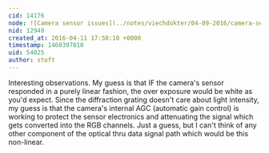```yaml
---
cid: 14176
node: ![Camera sensor issues](../notes/viechdokter/04-09-2016/camera-sensor-issues)
nid: 12949
created_at: 2016-04-11 17:50:10 +0000
timestamp: 1460397010
uid: 54025
author: stoft
---
```


Interesting observations. My guess is that IF the camera's sensor responded in a purely linear fashion, the over exposure would be white as you'd expect. Since the diffraction grating doesn't care about light intensity, my guess is that the camera's internal AGC (automatic gain control) is working to protect the sensor electronics and attenuating the signal which gets converted into the RGB channels. Just a guess, but I can't think of any other component of the optical thru data signal path which would be this non-linear.